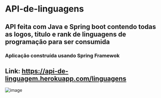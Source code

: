 # API-de-linguagens
## API feita com Java e Spring boot contendo todas as logos, titulo e rank de linguagens de programação para ser consumida
###  Aplicação construída usando Spring Framewok 
## Link: https://api-de-linguagem.herokuapp.com/linguagens
![image](https://user-images.githubusercontent.com/89053769/185271707-57076a93-e9c1-40ea-b6be-64f7fb3dd085.png)
